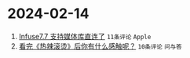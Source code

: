 # 2024-02-14

1. [Infuse7.7 支持媒体库直连了](https://www.v2ex.com/t/1015558) `11条评论` `Apple`
1. [看完《热辣滚烫》后你有什么感触呢？](https://www.v2ex.com/t/1015563) `10条评论` `问与答`
